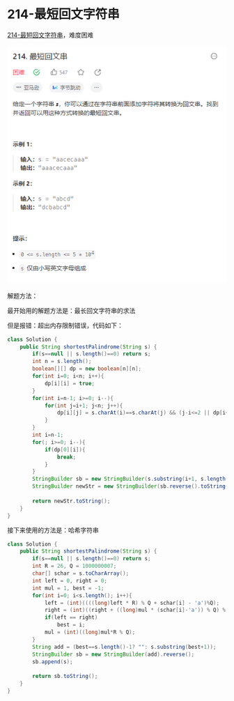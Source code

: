 # 214-最短回文字符串

[214-最短回文字符串](https://leetcode.cn/problems/shortest-palindrome/description/)，难度困难

![image-20230911234557550](https://raw.githubusercontent.com/lqyspace/mypic/master/PicBed/202309112346788.png)

解题方法：

最开始用的解题方法是：最长回文字符串的求法

但是报错：超出内存限制错误，代码如下：

```java
class Solution {
    public String shortestPalindrome(String s) {
        if(s==null || s.length()==0) return s;
        int n = s.length();
        boolean[][] dp = new boolean[n][n];
        for(int i=0; i<n; i++){
            dp[i][i] = true;
        }
        for(int i=n-1; i>=0; i--){
            for(int j=i+1; j<n; j++){
                dp[i][j] = s.charAt(i)==s.charAt(j) && (j-i<=2 || dp[i+1][j-1]);
            }
        }
        int i=n-1;
        for(; i>=0; i--){
            if(dp[0][i]){
                break;
            }
        }
        StringBuilder sb = new StringBuilder(s.substring(i+1, s.length()));
        StringBuilder newStr = new StringBuilder(sb.reverse().toString()+s);
        
        return newStr.toString();
    }
}
```

接下来使用的方法是：哈希字符串

```java
class Solution {
    public String shortestPalindrome(String s) {
        if(s==null || s.length()==0) return s;
        int R = 26, Q = 1000000007;
        char[] schar = s.toCharArray();
        int left = 0, right = 0;
        int mul = 1, best = -1;
        for(int i=0; i<s.length(); i++){
            left = (int)((((long)left * R) % Q + schar[i] - 'a')%Q);
            right = (int)((right + ((long)mul * (schar[i]-'a')) % Q) % Q);
            if(left == right)
                best = i;
            mul = (int)((long)mul*R % Q);
        }
        String add = (best==s.length()-1? "": s.substring(best+1));
        StringBuilder sb = new StringBuilder(add).reverse();
        sb.append(s);
        
        return sb.toString();
    }
}
```
